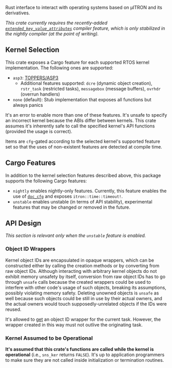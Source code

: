Rust interface to interact with operating systems based on μITRON and its derivatives.

*This crate currently requires the recently-added [`extended_key_value_attributes`] compiler feature, which is only stabilized in the nightly compiler (at the point of writing).*

[`extended_key_value_attributes`]: https://caniuse.rs/features/extended_key_value_attrs

## Kernel Selection

This crate exposes a Cargo feature for each supported RTOS kernel
implementation. The following ones are supported:

 - `asp3`: [TOPPERS/ASP3](https://toppers.jp/asp3-kernel.html)
     - Additional features supported: `dcre` (dynamic object creation), `rstr_task` (restricted tasks), `messagebox` (message buffers), `ovrhdr` (overrun handlers)
 - `none` (default): Stub implementation that exposes all functions but always panics

It's an error to enable more than one of these features. It's unsafe to specify an incorrect kernel because the ABIs differ between kernels. This crate assumes it's inherently safe to call the specified kernel's API functions (provided the usage is correct).

Items are `cfg`-gated according to the selected kernel's supported feature set so that the uses of non-existent features are detected at compile time.

## Cargo Features

In addition to the kernel selection features described above, this package
supports the following Cargo features:

 - `nightly` enables nightly-only features. Currently, this feature enables the use of [`doc_cfg`] and exposes `itron::time::timeout!`.
 - `unstable` enables unstable (in terms of API stability), experimental features that may be changed or removed in the future.

[`doc_cfg`]: https://doc.rust-lang.org/unstable-book/language-features/doc-cfg.html

## API Design

*This section is relevant only when the `unstable` feature is enabled.*

### Object ID Wrappers

Kernel object IDs are encapsulated in opaque wrappers, which can be constructed either by calling the creation methods or by converting from raw object IDs. Although interacting with arbitrary kernel objects do not exhibit memory unsafety by itself, conversion from raw object IDs has to go through `unsafe` calls because the created wrappers could be used to interfere with other code's usage of such objects, breaking its assumptions, possibly violating memory safety. Deleting unowned objects is `unsafe` as well because such objects could be still in use by their actual owners, and the actual owners would touch supposedly-unrelated objects if the IDs were reused.

It's allowed to [get] an object ID wrapper for the current task. However, the wrapper created in this way must not outlive the originating task.

[get]: crate::task::current

### Kernel Assumed to be Operational

**It's assumed that this crate's functions are called while the kernel is operational** (i.e., `sns_ker` returns `FALSE`). It's up to application programmers to make sure they are not called inside initialization or termination routines.
